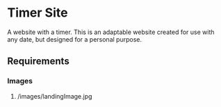 # Timer Site

A website with a timer. This is an adaptable website created for use with any date, but designed for a personal purpose. 


## Requirements

### Images

1. /images/landingImage.jpg
